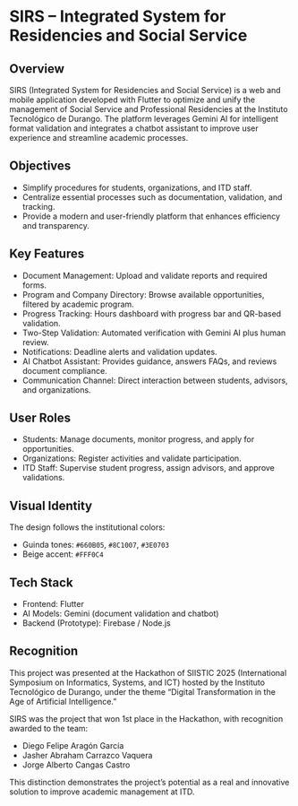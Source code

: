 # SIRS – Integrated System for Residencies and Social Service

## Overview

SIRS (Integrated System for Residencies and Social Service) is a web and mobile application developed with Flutter to optimize and unify the management of Social Service and Professional Residencies at the Instituto Tecnológico de Durango. The platform leverages Gemini AI for intelligent format validation and integrates a chatbot assistant to improve user experience and streamline academic processes.

## Objectives

* Simplify procedures for students, organizations, and ITD staff.
* Centralize essential processes such as documentation, validation, and tracking.
* Provide a modern and user-friendly platform that enhances efficiency and transparency.

## Key Features

* Document Management: Upload and validate reports and required forms.
* Program and Company Directory: Browse available opportunities, filtered by academic program.
* Progress Tracking: Hours dashboard with progress bar and QR-based validation.
* Two-Step Validation: Automated verification with Gemini AI plus human review.
* Notifications: Deadline alerts and validation updates.
* AI Chatbot Assistant: Provides guidance, answers FAQs, and reviews document compliance.
* Communication Channel: Direct interaction between students, advisors, and organizations.

## User Roles

* Students: Manage documents, monitor progress, and apply for opportunities.
* Organizations: Register activities and validate participation.
* ITD Staff: Supervise student progress, assign advisors, and approve validations.

## Visual Identity

The design follows the institutional colors:

* Guinda tones: `#660B05`, `#8C1007`, `#3E0703`
* Beige accent: `#FFF0C4`

## Tech Stack

* Frontend: Flutter
* AI Models: Gemini (document validation and chatbot)
* Backend (Prototype): Firebase / Node.js

## Recognition

This project was presented at the Hackathon of SIISTIC 2025 (International Symposium on Informatics, Systems, and ICT) hosted by the Instituto Tecnológico de Durango, under the theme “Digital Transformation in the Age of Artificial Intelligence.”

SIRS was the project that won 1st place in the Hackathon, with recognition awarded to the team:

* Diego Felipe Aragón García
* Jasher Abraham Carrazco Vaquera
* Jorge Alberto Cangas Castro

This distinction demonstrates the project’s potential as a real and innovative solution to improve academic management at ITD.

